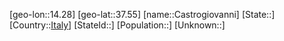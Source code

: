 ﻿---
location: [37.55,14.28]
type: City
tags:
- geo/City


SpocWebEntityId: 29516
isDeleted: false
confidential: public

---
[geo-lon::14.28]
[geo-lat::37.55]
[name::Castrogiovanni]
[State::]
[Country::[Italy](geo/Continent/Europe/Italy.md)]
[StateId::]
[Population::]
[Unknown::]

